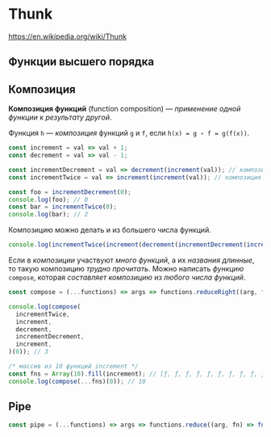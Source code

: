 # Thunk

https://en.wikipedia.org/wiki/Thunk

## Функции высшего порядка

## Композиция

**Композиция функций** (function composition) — *применение одной функции* к *результату другой*. 

Функция `h` — *композиция* функций `g` и `f`, если `h(x) = g ∘ f = g(f(x))`.

```js
const increment = val => val + 1;
const decrement = val => val - 1;

const incrementDecrement = val => decrement(increment(val)); // композиция
const incrementTwice = val => increment(increment(val)); // композиция

const foo = incrementDecrement(0);
console.log(foo); // 0
const bar = incrementTwice(0);
console.log(bar); // 2
```

Композицию можно делать и из большего числа функций.
```js
console.log(incrementTwice(increment(decrement(incrementDecrement(increment(0)))))); // 3
```
Если в *композиции* участвуют *много функций*, а их *названия длинные*, то такую композицию *трудно прочитать*. Можно написать *функцию* `compose`, которая *составляет композицию* из *любого числа функций*.
```js
const compose = (...functions) => args => functions.reduceRight((arg, fn) => fn(arg), args);

console.log(compose(
  incrementTwice,
  increment,
  decrement,
  incrementDecrement,
  increment,
)(0)); // 3

/* массив из 10 функций increment */
const fns = Array(10).fill(increment); // [ƒ, ƒ, ƒ, ƒ, ƒ, ƒ, ƒ, ƒ, ƒ, ƒ]
console.log(compose(...fns)(0)); // 10
```

## Pipe
```js
const pipe = (...functions) => args => functions.reduce((arg, fn) => fn(arg), args);
```

